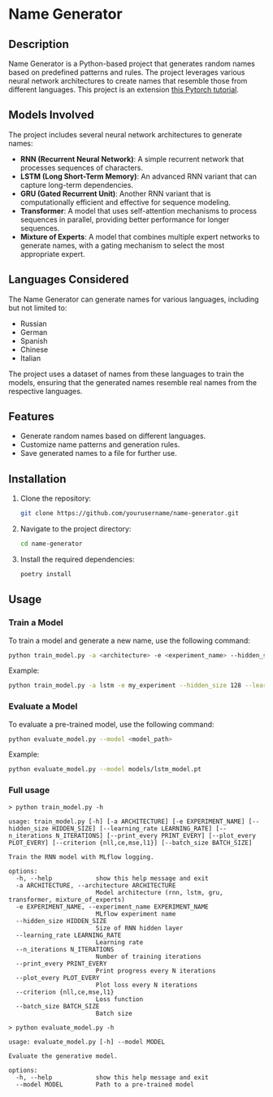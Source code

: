 # Name Generator

## Description

Name Generator is a Python-based project that generates random names based on predefined patterns and rules. The project leverages various neural network architectures to create names that resemble those from different languages. This project is an extension [this Pytorch tutorial](https://pytorch.org/tutorials/intermediate/char_rnn_generation_tutorial.html).

## Models Involved

The project includes several neural network architectures to generate names:

- **RNN (Recurrent Neural Network)**: A simple recurrent network that processes sequences of characters.
- **LSTM (Long Short-Term Memory)**: An advanced RNN variant that can capture long-term dependencies.
- **GRU (Gated Recurrent Unit)**: Another RNN variant that is computationally efficient and effective for sequence modeling.
- **Transformer**: A model that uses self-attention mechanisms to process sequences in parallel, providing better performance for longer sequences.
- **Mixture of Experts**: A model that combines multiple expert networks to generate names, with a gating mechanism to select the most appropriate expert.

## Languages Considered

The Name Generator can generate names for various languages, including but not limited to:

- Russian
- German
- Spanish
- Chinese
- Italian

The project uses a dataset of names from these languages to train the models, ensuring that the generated names resemble real names from the respective languages.

## Features

- Generate random names based on different languages.
- Customize name patterns and generation rules.
- Save generated names to a file for further use.

## Installation

1. Clone the repository:
    ```bash
    git clone https://github.com/yourusername/name-generator.git
    ```
2. Navigate to the project directory:
    ```bash
    cd name-generator
    ```
3. Install the required dependencies:
    ```bash
    poetry install
    ```

## Usage

### Train a Model

To train a model and generate a new name, use the following command:

```sh
python train_model.py -a <architecture> -e <experiment_name> --hidden_size <hidden_size> --learning_rate <learning_rate> --n_iterations <n_iterations> --print_every <print_every> --plot_every <plot_every> --criterion <criterion> --save_model_path <save_model_path>
```

Example:

```sh
python train_model.py -a lstm -e my_experiment --hidden_size 128 --learning_rate 0.005 --n_iterations 100000 --print_every 5000 --plot_every 1000 --criterion nll --save_model_path models/lstm_model.pt
```

### Evaluate a Model

To evaluate a pre-trained model, use the following command:

```sh
python evaluate_model.py --model <model_path>
```

Example:

```sh
python evaluate_model.py --model models/lstm_model.pt
```

### Full usage

```
> python train_model.py -h

usage: train_model.py [-h] [-a ARCHITECTURE] [-e EXPERIMENT_NAME] [--hidden_size HIDDEN_SIZE] [--learning_rate LEARNING_RATE] [--n_iterations N_ITERATIONS] [--print_every PRINT_EVERY] [--plot_every PLOT_EVERY] [--criterion {nll,ce,mse,l1}] [--batch_size BATCH_SIZE]

Train the RNN model with MLflow logging.

options:
  -h, --help            show this help message and exit
  -a ARCHITECTURE, --architecture ARCHITECTURE
                        Model architecture (rnn, lstm, gru, transformer, mixture_of_experts)
  -e EXPERIMENT_NAME, --experiment_name EXPERIMENT_NAME
                        MLflow experiment name
  --hidden_size HIDDEN_SIZE
                        Size of RNN hidden layer
  --learning_rate LEARNING_RATE
                        Learning rate
  --n_iterations N_ITERATIONS
                        Number of training iterations
  --print_every PRINT_EVERY
                        Print progress every N iterations
  --plot_every PLOT_EVERY
                        Plot loss every N iterations
  --criterion {nll,ce,mse,l1}
                        Loss function
  --batch_size BATCH_SIZE
                        Batch size
```

```
> python evaluate_model.py -h

usage: evaluate_model.py [-h] --model MODEL

Evaluate the generative model.

options:
  -h, --help            show this help message and exit
  --model MODEL         Path to a pre-trained model
```